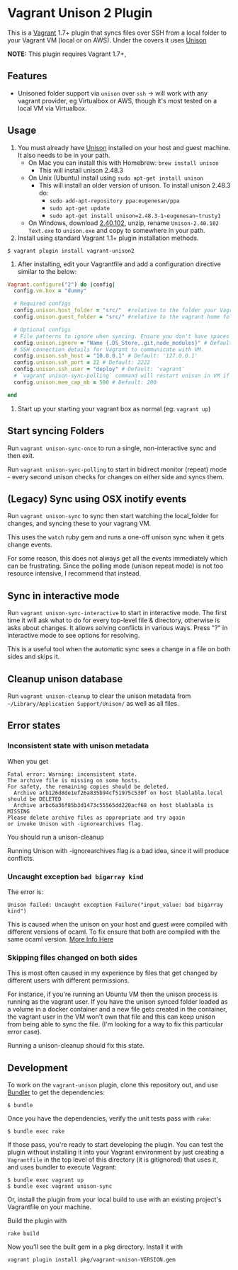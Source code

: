 # Vagrant Unison 2 Plugin

This is a [Vagrant](http://www.vagrantup.com) 1.7+ plugin that syncs files over SSH from a local folder
to your Vagrant VM (local or on AWS).  Under the covers it uses [Unison](http://www.cis.upenn.edu/~bcpierce/unison/)

**NOTE:** This plugin requires Vagrant 1.7+,

## Features

* Unisoned folder support via `unison` over `ssh` -> will work with any vagrant provider, eg Virtualbox or AWS, though it's most tested on a local VM via Virtualbox.

## Usage

1. You must already have [Unison](http://www.cis.upenn.edu/~bcpierce/unison/) installed on your host and guest machine. It also needs to be in your path.
     * On Mac you can install this with Homebrew:  `brew install unison`
        * This will install unison 2.48.3
     * On Unix (Ubuntu) install using `sudo apt-get install unison`
        * This will install an older version of unison. To install unison 2.48.3 do: 
            * `sudo add-apt-repository ppa:eugenesan/ppa`
            * `sudo apt-get update`
            * `sudo apt-get install unison=2.48.3-1~eugenesan~trusty1`
     * On Windows, download [2.40.102](http://alan.petitepomme.net/unison/assets/Unison-2.40.102.zip), unzip, rename `Unison-2.40.102 Text.exe` to `unison.exe` and copy to somewhere in your path.
1. Install using standard Vagrant 1.1+ plugin installation methods.
```
$ vagrant plugin install vagrant-unison2
```
1. After installing, edit your Vagrantfile and add a configuration directive similar to the below:
```ruby
Vagrant.configure("2") do |config|
  config.vm.box = "dummy"

  # Required configs
  config.unison.host_folder = "src/"  #relative to the folder your Vagrantfile is in
  config.unison.guest_folder = "src/" #relative to the vagrant home folder -> /home/vagrant

  # Optional configs
  # File patterns to ignore when syncing. Ensure you don't have spaces between the commas!
  config.unison.ignore = "Name {.DS_Store,.git,node_modules}" # Default: none
  # SSH connection details for Vagrant to communicate with VM.
  config.unison.ssh_host = "10.0.0.1" # Default: '127.0.0.1'
  config.unison.ssh_port = 22 # Default: 2222
  config.unison.ssh_user = "deploy" # Default: 'vagrant'
  # `vagrant unison-sync-polling` command will restart unison in VM if memory usage gets above this threshold (in MB).
  config.unison.mem_cap_mb = 500 # Default: 200

end
```
1. Start up your starting your vagrant box as normal (eg: `vagrant up`)


## Start syncing Folders

Run `vagrant unison-sync-once` to run a single, non-interactive sync and then exit.

Run `vagrant unison-sync-polling` to start in bidirect monitor (repeat) mode - every second unison checks for changes on either side and syncs them.

## (Legacy) Sync using OSX inotify events

Run `vagrant unison-sync` to sync then start watching the local_folder for changes, and syncing these to your vagrang VM.

This uses the `watch` ruby gem and runs a one-off unison sync when it gets change events.

For some reason, this does not always get all the events immediately which can be frustrating. Since the polling mode (unison repeat mode) is not too resource intensive, I recommend that instead.

## Sync in interactive mode

Run `vagrant unison-sync-interactive` to start in interactive mode. The first time
it will ask what to do for every top-level file & directory, otherwise is asks
about changes. It allows solving conflicts in various ways. Press "?" in
interactive mode to see options for resolving.

This is a useful tool when the automatic sync sees a change in a file on both
sides and skips it.

## Cleanup unison database
Run `vagrant unison-cleanup` to clear the unison metadata from `~/Library/Application Support/Unison/` as well as all files.

## Error states

### Inconsistent state with unison metadata

When you get
```
Fatal error: Warning: inconsistent state.  
The archive file is missing on some hosts.
For safety, the remaining copies should be deleted.
  Archive arb126d8de1ef26a835b94cf51975c530f on host blablabla.local should be DELETED
  Archive arbc6a36f85b3d1473c55565dd220acf68 on host blablabla is MISSING
Please delete archive files as appropriate and try again
or invoke Unison with -ignorearchives flag.
```

You should run a unison-cleanup

Running Unison with -ignorearchives flag is a bad idea, since it will produce conflicts.

### Uncaught exception `bad bigarray kind`

The error is:
```
Unison failed: Uncaught exception Failure("input_value: bad bigarray kind")
```

This is caused when the unison on your host and guest were compiled with different versions of ocaml. To fix ensure that
both are compiled with the same ocaml version. [More Info Here](https://gist.github.com/pch/aa1c9c4ec8522a11193b) 

### Skipping files changed on both sides

This is most often caused in my experience by files that get changed by different users with different permissions.

For instance, if you're running an Ubuntu VM then the unison process is running
as the vagrant user. If you have the unison synced folder loaded as a volume in
a docker container and a new file gets created in the container, the vagrant
user in the VM won't own that file and this can keep unison from being able to
sync the file. (I'm looking for a way to fix this particular error case).

Running a unison-cleanup should fix this state.


## Development

To work on the `vagrant-unison` plugin, clone this repository out, and use
[Bundler](http://gembundler.com) to get the dependencies:

```
$ bundle
```

Once you have the dependencies, verify the unit tests pass with `rake`:

```
$ bundle exec rake
```

If those pass, you're ready to start developing the plugin. You can test
the plugin without installing it into your Vagrant environment by just
creating a `Vagrantfile` in the top level of this directory (it is gitignored)
that uses it, and uses bundler to execute Vagrant:

```
$ bundle exec vagrant up
$ bundle exec vagrant unison-sync
```

Or, install the plugin from your local build to use with an existing project's
Vagrantfile on your machine.

Build the plugin with

```
rake build
```

Now you'll see the built gem in a pkg directory. Install it with

```
vagrant plugin install pkg/vagrant-unison-VERSION.gem
```
